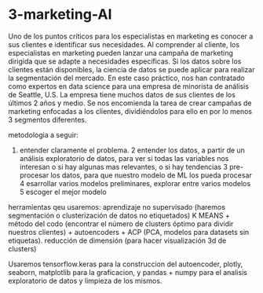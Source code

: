 # 3-marketing-AI
Uno de los puntos críticos para los especialistas en marketing es conocer a sus clientes e identificar sus necesidades.
Al comprender al cliente, los especialistas en marketing pueden lanzar una campaña de marketing dirigida que se adapte a necesidades específicas.
Si los datos sobre los clientes están disponibles, la ciencia de datos se puede aplicar para realizar la segmentación del mercado.
En este caso práctico, nos han contratado como expertos en data science para una empresa de minorista de análisis de Seattle, U.S.
La empresa tiene muchos datos de sus clientes de los últimos 2 años y medio.
Se nos encomienda la tarea de crear campañas de marketing enfocadas a los clientes, dividiéndolos para ello en por lo menos 3 segmentos diferentes.

metodologia a seguir: 

1. entender claramente el problema.
2 entender los datos, a partir de un análisis exploratorio de datos, para ver si todas las variables nos interesan o si hay algunas mas relevantes, o si hay tendencias 
3 pre-procesar los datos, para que nuestro modelo de ML los pueda procesar 
4 esarrollar varios modelos preliminares, explorar entre varios modelos 
5 escoger el mejor modelo 


herramientas qeu usaremos:
aprendizaje no supervisado (haremos segmentación o clusterización de datos no etiquetados) K MEANS + método del codo (encontrar el número de clusters óptimo para dividir nuestros clientes) + autoencoders + ACP (PCA, modelos para datasets sin etiquetas). reducción de dimensión (para hacer visualización 3d de clusters)

Usaremos tensorflow.keras para la construccion del autoencoder, plotly, seaborn, matplotlib para la graficacion, y pandas + numpy para el analisis exploratorio de datos y limpieza de los mismos. 
